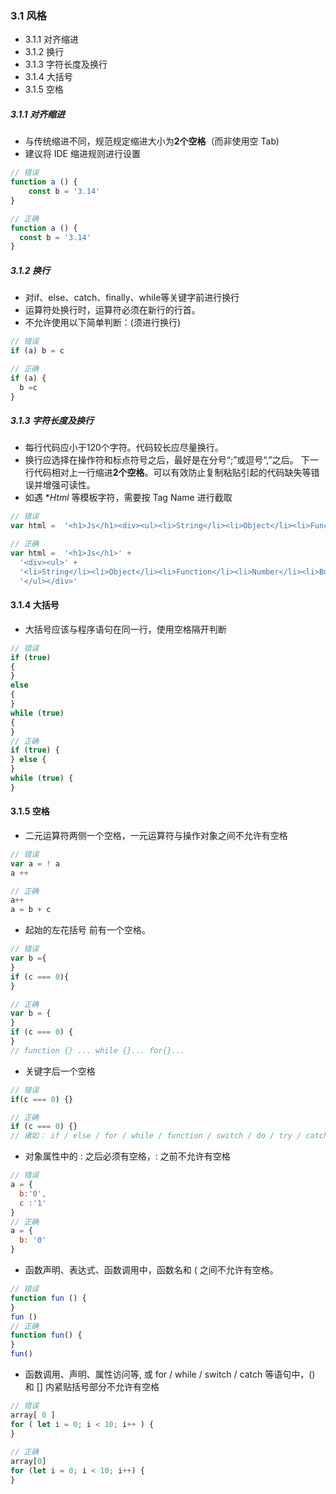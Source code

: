 ### 3.1 风格

* 3.1.1 对齐缩进
* 3.1.2 换行
* 3.1.3 字符长度及换行
* 3.1.4 大括号
* 3.1.5 空格

##### 3.1.1 对齐缩进
* 与传统缩进不同，规范规定缩进大小为**2个空格**（而非使用空 Tab)
* 建议将 IDE 缩进规则进行设置
```js
// 错误
function a () {
    const b = '3.14'
}

// 正确
function a () {
  const b = '3.14'
}
```
 
##### 3.1.2 换行
* 对if、else、catch、finally、while等关键字前进行换行
* 运算符处换行时，运算符必须在新行的行首。 
* 不允许使用以下简单判断：(须进行换行)
```js
// 错误
if (a) b = c

// 正确
if (a) {
  b =c  
}
```

##### 3.1.3 字符长度及换行
* 每行代码应小于120个字符。代码较长应尽量换行。
* 换行应选择在操作符和标点符号之后，最好是在分号“;”或逗号“,”之后。
 下一行代码相对上一行缩进**2个空格**。可以有效防止复制粘贴引起的代码缺失等错误并增强可读性。
* 如遇 **Html* 等模板字符，需要按 Tag Name 进行截取
```js
// 错误
var html =  '<h1>Js</h1><div><ul><li>String</li><li>Object</li><li>Function</li><li>Number</li><li>Boolean</li></ul></div>'

// 正确
var html =  '<h1>Js</h1>' +
  '<div><ul>' +
  '<li>String</li><li>Object</li><li>Function</li><li>Number</li><li>Boolean</li>' +
  '</ul></div>'
```

#### 3.1.4 大括号
* 大括号应该与程序语句在同一行，使用空格隔开判断
```js
// 错误
if (true)
{
} 
else
{
}
while (true)
{
}
// 正确
if (true) {
} else {
}
while (true) {
}

```

#### 3.1.5 空格
* 二元运算符两侧一个空格，一元运算符与操作对象之间不允许有空格
```js
// 错误
var a = ! a
a ++ 

// 正确
a++ 
a = b + c
```

* 起始的左花括号 前有一个空格。
```js
// 错误
var b ={
}
if (c === 0){
}

// 正确
var b = {           
}
if (c === 0) {
}
// function {} ... while {}... for{}...
```

* 关键字后一个空格
```js
// 错误
if(c === 0) {}

// 正确
if (c === 0) {}
// 诸如： if / else / for / while / function / switch / do / try / catch / finally
```

* 对象属性中的 : 之后必须有空格，: 之前不允许有空格
```js
// 错误
a = {
  b:'0',
  c :'1'
}
// 正确
a = {
  b: '0'
}
```

* 函数声明、表达式、函数调用中，函数名和 ( 之间不允许有空格。
```js
// 错误
function fun () {
}
fun ()
// 正确
function fun() {
}
fun()
```

* 函数调用、声明、属性访问等, 或 for / while / switch / catch 等语句中，() 和 [] 内紧贴括号部分不允许有空格
```js
// 错误
array[ 0 ]
for ( let i = 0; i < 10; i++ ) {
}
  
// 正确
array[0]
for (let i = 0; i < 10; i++) {
}
```

